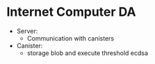 # Internet Computer DA

- Server:
    - Communication with canisters
- Canister:
    - storage blob and execute threshold ecdsa